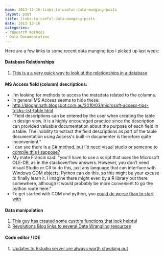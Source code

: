 ```yaml
---
name: 2013-12-16-links-to-useful-data-munging-posts
layout: post
title: links-to-useful-data-munging-posts
date: 2013-12-16
categories:
- research methods
- Data Documentation
---
```


Here are a few links to some recent data munging tips I picked up last week:

#### Database Relationships

1. [This is a a very quick way to look at the relationships in a database](http://pirategrunt.com/2013/12/13/24-days-of-r-day-13/)

#### MS Access field (column) descriptions:

- I'm looking for methods to access the metadata related to the columns.
- In general MS Access seems to hide these:
- http://blogannath.blogspot.com.au/2010/03/microsoft-access-tips-tricks-list-table.html
- "Field descriptions can be entered by the user when creating the table in design view. It is a highly encouraged practice since the description can provided valuable documentation about the purpose of each field in a table. The inability to extract the field descriptions as part of the table documentation using Access's built-in documenter is therefore quite inconvenient."
- I can see there is [a C# method, but I'd need visual studio or someone to compile this I suppose?](http://stackoverflow.com/questions/7041824/retrieve-msaccess-database-column-description)
- My mate Francis said: "you'll have to use a script that uses the Microsoft OLE-DB, as in the stackoverflow answers. However, you don't need Visual Studio or C# to do this, just any language that can interface with Windows COM objects. Python can do this, so this might be your excuse to finally learn it. I imagine there might even by a R library out there somewhere, although it would probably be more convenient to go the python route here."
- To get started with COM and python, you [could do worse than to start with](http://timgolden.me.uk/pywin32-docs/html/com/win32com/HTML/QuickStartClientCom.html)

#### Data manipulation

1. [This guy has created some custom functions that look helpful](http://christophergandrud.blogspot.com.au/2013/12/three-quick-and-simple-data-cleaning.html)
1. [Revolutions Blog links to several Data Wrangling resources](http://blog.revolutionanalytics.com/2013/12/tutorial-basic-data-processing-with-r.html)

#### Code editor / IDE

1. [Updates to Rstudio server are always worth checking out](http://www.r-bloggers.com/new-version-of-rstudio-v0-98/)
